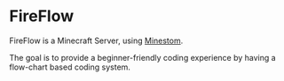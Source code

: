 # FireFlow

FireFlow is a Minecraft Server, using [Minestom](https://minestom.net/).

The goal is to provide a beginner-friendly coding experience by having a flow-chart based coding system.